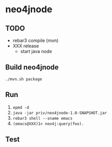 # neo4jnode

## TODO

- rebar3 compile (mvn)
- XXX release
    - start java node

## Build neo4jnode

`./mvn.sh package`

## Run

1. `epmd -d`
2. `java -jar priv/neo4jnode-1.0-SNAPSHOT.jar`
3. `rebar3 shell --sname emacs`
4. `(emacs@XXX)1> neo4j:query(foo).`

## Test






